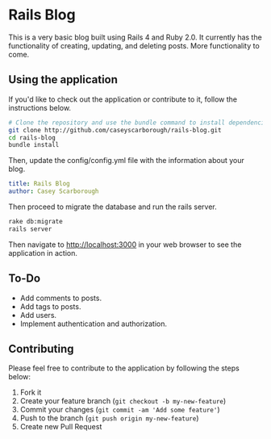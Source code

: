 # Rails Blog

This is a very basic blog built using Rails 4 and Ruby 2.0. It currently has the functionality of
creating, updating, and deleting posts. More functionality to come.

## Using the application

If you'd like to check out the application or contribute to it, follow the instructions below.

```bash
# Clone the repository and use the bundle command to install dependencies.
git clone http://github.com/caseyscarborough/rails-blog.git
cd rails-blog
bundle install
```

Then, update the config/config.yml file with the information about your blog.
```yaml
title: Rails Blog
author: Casey Scarborough
```

Then proceed to migrate the database and run the rails server.
```bash
rake db:migrate
rails server
```

Then navigate to [http://localhost:3000](http://localhost:3000) in your web browser to see the application in action.

## To-Do

* Add comments to posts.
* Add tags to posts.
* Add users.
* Implement authentication and authorization.


## Contributing

Please feel free to contribute to the application by following the steps below:

1. Fork it
2. Create your feature branch (`git checkout -b my-new-feature`)
3. Commit your changes (`git commit -am 'Add some feature'`)
4. Push to the branch (`git push origin my-new-feature`)
5. Create new Pull Request